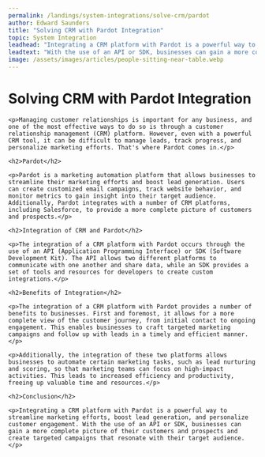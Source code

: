 ```yaml
---
permalink: /landings/system-integrations/solve-crm/pardot
author: Edward Saunders
title: "Solving CRM with Pardot Integration"
topic: System Integration
leadhead: "Integrating a CRM platform with Pardot is a powerful way to streamline marketing efforts, boost lead generation, and personalize customer engagement"
leadtext: "With the use of an API or SDK, businesses can gain a more complete picture of their customers and prospects and create targeted campaigns that resonate with their target audience."
image: /assets/images/articles/people-sitting-near-table.webp
---
```

<div class="arttext">	
	<h1>Solving CRM with Pardot Integration</h1>

	<p>Managing customer relationships is important for any business, and one of the most effective ways to do so is through a customer relationship management (CRM) platform. However, even with a powerful CRM tool, it can be difficult to manage leads, track progress, and personalize marketing efforts. That's where Pardot comes in.</p>

	<h2>Pardot</h2>

	<p>Pardot is a marketing automation platform that allows businesses to streamline their marketing efforts and boost lead generation. Users can create customized email campaigns, track website behavior, and monitor metrics to gain insight into their target audience. Additionally, Pardot integrates with a number of CRM platforms, including Salesforce, to provide a more complete picture of customers and prospects.</p>

	<h2>Integration of CRM and Pardot</h2>

	<p>The integration of a CRM platform with Pardot occurs through the use of an API (Application Programming Interface) or SDK (Software Development Kit). The API allows two different platforms to communicate with one another and share data, while an SDK provides a set of tools and resources for developers to create custom integrations.</p>

	<h2>Benefits of Integration</h2>

	<p>The integration of a CRM platform with Pardot provides a number of benefits to businesses. First and foremost, it allows for a more complete view of the customer journey, from initial contact to ongoing engagement. This enables businesses to craft targeted marketing campaigns and follow up with leads in a timely and efficient manner.</p>

	<p>Additionally, the integration of these two platforms allows businesses to automate certain marketing tasks, such as lead nurturing and scoring, so that marketing teams can focus on high-impact activities. This leads to increased efficiency and productivity, freeing up valuable time and resources.</p>

	<h2>Conclusion</h2>

	<p>Integrating a CRM platform with Pardot is a powerful way to streamline marketing efforts, boost lead generation, and personalize customer engagement. With the use of an API or SDK, businesses can gain a more complete picture of their customers and prospects and create targeted campaigns that resonate with their target audience.</p>

</div>